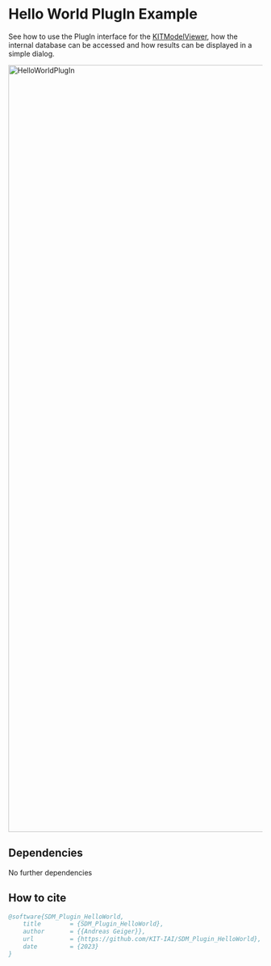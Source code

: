 # Hello World PlugIn Example

See how to use the PlugIn interface for the [KITModelViewer](https://github.com/KIT-IAI/SDM_KITModelViewer), how the internal database can be accessed and how results can be displayed in a simple dialog.

<img width="1518" alt="HelloWorldPlugIn" src="https://github.com/KIT-IAI/SDM_Plugin_HelloWorld/assets/7059379/683ad5bf-6b80-4bd9-a76b-443a37205642">

## 
  
## Dependencies

No further dependencies

## How to cite

```bibtex
@software{SDM_Plugin_HelloWorld,
	title        = {SDM_Plugin_HelloWorld},
	author       = {{Andreas Geiger}},
	url          = {https://github.com/KIT-IAI/SDM_Plugin_HelloWorld},
	date         = {2023}
}
```
